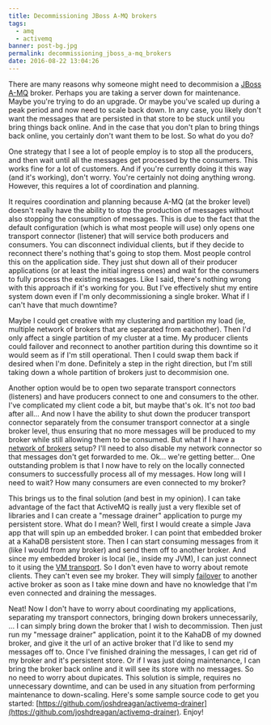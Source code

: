 ```yaml
---
title: Decommissioning JBoss A-MQ brokers
tags:
  - amq
  - activemq
banner: post-bg.jpg
permalink: decommissioning_jboss_a-mq_brokers
date: 2016-08-22 13:04:26
---
```


There are many reasons why someone might need to decommision a [JBoss A-MQ](https://www.redhat.com/en/technologies/jboss-middleware/amq) broker. Perhaps you are taking a server down for maintenance. Maybe you're trying to do an upgrade. Or maybe you've scaled up during a peak period and now need to scale back down. In any case, you likely don't want the messages that are persisted in that store to be stuck until you bring things back online. And in the case that you don't plan to bring things back online, you certainly don't want them to be lost. So what do you do?
<!-- more -->

One strategy that I see a lot of people employ is to stop all the producers, and then wait until all the messages get processed by the consumers. This works fine for a lot of customers. And if you're currently doing it this way (and it's working), don't worry. You're certainly not doing anything wrong. However, this requires a lot of coordination and planning.

It requires coordination and planning because A-MQ (at the broker level) doesn't really have the ability to stop the production of messages without also stopping the consumption of messages. This is due to the fact that the default configuration (which is what most people will use) only opens one transport connector (listener) that will service both producers and consumers. You can disconnect individual clients, but if they decide to reconnect there's nothing that's going to stop them. Most people control this on the application side. They just shut down all of their producer applications (or at least the initial ingress ones) and wait for the consumers to fully process the existing messages. Like I said, there's nothing wrong with this approach if it's working for you. But I've effectively shut my entire system down even if I'm only decommissioning a single broker. What if I can't have that much downtime?

Maybe I could get creative with my clustering and partition my load (ie, multiple network of brokers that are separated from eachother). Then I'd only affect a single partition of my cluster at a time. My producer clients could failover and reconnect to another partition during this downtime so it would seem as if I'm still operational. Then I could swap them back if desired when I'm done. Definitely a step in the right direction, but I'm still taking down a whole partition of brokers just to decommision one.

Another option would be to open two separate transport connectors (listeners) and have producers connect to one and consumers to the other. I've complicated my client code a bit, but maybe that's ok. It's not _too_ bad after all... And now I have the ability to shut down the producer transport connector separately from the consumer transport connector at a single broker level, thus ensuring that no more messages will be produced to my broker while still allowing them to be consumed. But what if I have a [network of brokers](http://activemq.apache.org/networks-of-brokers.html) setup? I'll need to also disable my network connector so that messages don't get forwarded to me. Ok... we're getting better... One outstanding problem is that I now have to rely on the locally connected consumers to successfully process all of my messages. How long will I need to wait? How many consumers are even connected to my broker?

This brings us to the final solution (and best in my opinion). I can take advantage of the fact that ActiveMQ is really just a very flexible set of libraries and I can create a "message drainer" application to purge my persistent store. What do I mean? Well, first I would create a simple Java app that will spin up an embedded broker. I can point that embedded broker at a KahaDB persistent store. Then I can start consuming messages from it (like I would from any broker) and send them off to another broker. And since my embedded broker is local (ie., inside my JVM), I can just connect to it using the [VM transport](http://activemq.apache.org/vm-transport-reference.html). So I don't even have to worry about remote clients. They can't even see my broker. They will simply [failover](http://activemq.apache.org/failover-transport-reference.html) to another active broker as soon as I take mine down and have no knowledge that I'm even connected and draining the messages.

Neat! Now I don't have to worry about coordinating my applications, separating my transport connectors, bringing down brokers unnecessarily, ... I can simply bring down the broker that I wish to decommission. Then just run my "message drainer" application, point it to the KahaDB of my downed broker, and give it the url of an active broker that I'd like to send my messages off to. Once I've finished draining the messages, I can get rid of my broker and it's persistent store. Or if I was just doing maintenance, I can bring the broker back online and it will see its store with no messages. So no need to worry about dupicates. This solution is simple, requires no unnecessary downtime, and can be used in any situation from performing maintenance to down-scaling. Here's some sample source code to get you started: [https://github.com/joshdreagan/activemq-drainer](https://github.com/joshdreagan/activemq-drainer). Enjoy!

